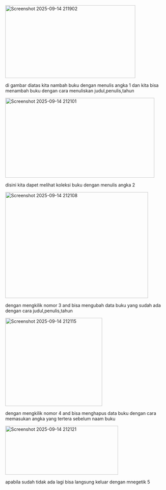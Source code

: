 <img width="408" height="228" alt="Screenshot 2025-09-14 211902" src="https://github.com/user-attachments/assets/e324bbc4-07d6-4002-a68b-62b0c48177b0" />

di gambar diatas kita nambah buku dengan menulis angka 1 dan kita bisa menambah buku dengan cara menuliskan judul,penulis,tahun

<img width="468" height="250" alt="Screenshot 2025-09-14 212101" src="https://github.com/user-attachments/assets/68d1ce2d-0790-4115-9d87-fe64c177cf4f" />

disini kita dapet melihat koleksi buku dengan menulis angka 2

<img width="448" height="332" alt="Screenshot 2025-09-14 212108" src="https://github.com/user-attachments/assets/8cabdb7e-ddf5-4e2b-a2ba-314b5c4c2b0c" />
 
dengan mengkilik nomor 3 and bisa mengubah data buku yang sudah ada dengan cara judul,penulis,tahun

<img width="304" height="276" alt="Screenshot 2025-09-14 212115" src="https://github.com/user-attachments/assets/1495cbd7-3e09-494d-9c10-2667703f4031" />

dengan mengkilik nomor 4 and bisa menghapus data buku dengan cara memasukan angka yang tertera sebelum naam buku

<img width="354" height="153" alt="Screenshot 2025-09-14 212121" src="https://github.com/user-attachments/assets/92a6dcbf-35c4-40f4-bed1-5713cbd63d44" />
 
apabila sudah tidak ada lagi bisa langsung keluar dengan mnegetik 5
